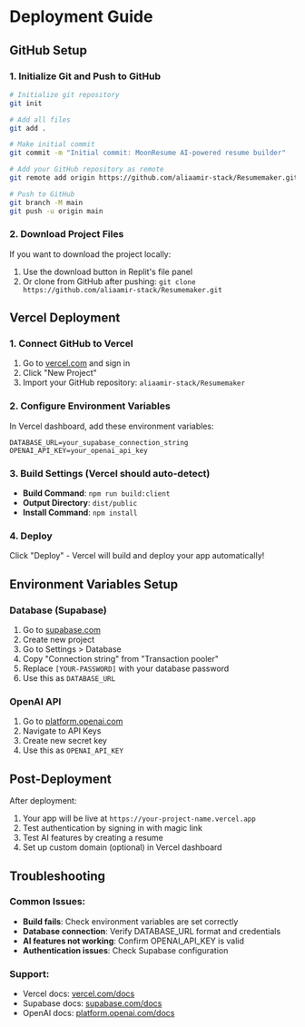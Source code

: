 # Deployment Guide

## GitHub Setup

### 1. Initialize Git and Push to GitHub

```bash
# Initialize git repository
git init

# Add all files
git add .

# Make initial commit
git commit -m "Initial commit: MoonResume AI-powered resume builder"

# Add your GitHub repository as remote
git remote add origin https://github.com/aliaamir-stack/Resumemaker.git

# Push to GitHub
git branch -M main
git push -u origin main
```

### 2. Download Project Files

If you want to download the project locally:
1. Use the download button in Replit's file panel
2. Or clone from GitHub after pushing: `git clone https://github.com/aliaamir-stack/Resumemaker.git`

## Vercel Deployment

### 1. Connect GitHub to Vercel

1. Go to [vercel.com](https://vercel.com) and sign in
2. Click "New Project"
3. Import your GitHub repository: `aliaamir-stack/Resumemaker`

### 2. Configure Environment Variables

In Vercel dashboard, add these environment variables:

```
DATABASE_URL=your_supabase_connection_string
OPENAI_API_KEY=your_openai_api_key
```

### 3. Build Settings (Vercel should auto-detect)

- **Build Command**: `npm run build:client`
- **Output Directory**: `dist/public`
- **Install Command**: `npm install`

### 4. Deploy

Click "Deploy" - Vercel will build and deploy your app automatically!

## Environment Variables Setup

### Database (Supabase)
1. Go to [supabase.com](https://supabase.com)
2. Create new project
3. Go to Settings > Database
4. Copy "Connection string" from "Transaction pooler"
5. Replace `[YOUR-PASSWORD]` with your database password
6. Use this as `DATABASE_URL`

### OpenAI API
1. Go to [platform.openai.com](https://platform.openai.com)
2. Navigate to API Keys
3. Create new secret key
4. Use this as `OPENAI_API_KEY`

## Post-Deployment

After deployment:
1. Your app will be live at `https://your-project-name.vercel.app`
2. Test authentication by signing in with magic link
3. Test AI features by creating a resume
4. Set up custom domain (optional) in Vercel dashboard

## Troubleshooting

### Common Issues:
- **Build fails**: Check environment variables are set correctly
- **Database connection**: Verify DATABASE_URL format and credentials
- **AI features not working**: Confirm OPENAI_API_KEY is valid
- **Authentication issues**: Check Supabase configuration

### Support:
- Vercel docs: [vercel.com/docs](https://vercel.com/docs)
- Supabase docs: [supabase.com/docs](https://supabase.com/docs)
- OpenAI docs: [platform.openai.com/docs](https://platform.openai.com/docs)
